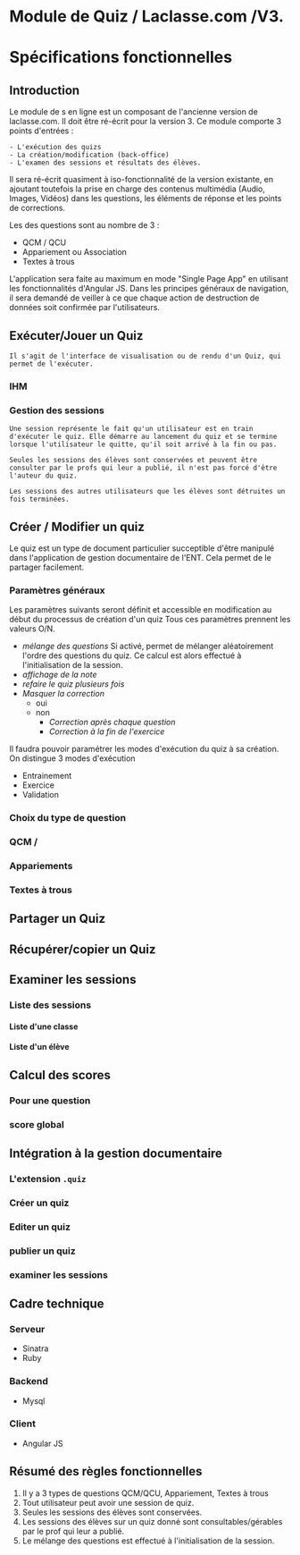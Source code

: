 # Module de Quiz / Laclasse.com /V3.
# Spécifications fonctionnelles

## Introduction
Le module de s en ligne est un composant de l'ancienne version de laclasse.com. Il doit être ré-écrit pour la version 3.
Ce module comporte 3 points d'entrées : 

	- L'exécution des quizs
	- La création/modification (back-office)
	- L'examen des sessions et résultats des élèves.
Il sera ré-écrit quasiment à iso-fonctionnalité de la version existante, en ajoutant toutefois la prise en charge des contenus multimédia (Audio, Images, Vidéos) dans les questions, les éléments de réponse et les points de corrections.

Les des questions sont au nombre de 3 : 

- QCM / QCU
- Appariement ou Association
- Textes à trous

L'application sera faite au maximum en mode "Single Page App" en utilisant les fonctionnalités d'Angular JS.
Dans les principes généraux de navigation, il sera demandé de veiller à ce que chaque action de destruction de données soit confirmée par l'utilisateurs.

## Exécuter/Jouer un Quiz
	Il s'agit de l'interface de visualisation ou de rendu d'un Quiz, qui permet de l'exécuter.

### IHM
	
### Gestion des sessions
	Une session représente le fait qu'un utilisateur est en train d'exécuter le quiz. Elle démarre au lancement du quiz et se termine lorsque l'utilisateur le quitte, qu'il soit arrivé à la fin ou pas.

	Seules les sessions des élèves sont conservées et peuvent être consulter par le profs qui leur a publié, il n'est pas forcé d'être l'auteur du quiz.

	Les sessions des autres utilisateurs que les élèves sont détruites un fois terminées.

## Créer / Modifier un quiz
Le quiz est un type de document particulier succeptible d'être manipulé dans l'application de gestion documentaire de l'ENT.
Cela permet de le partager facilement.

### Paramètres généraux
Les paramètres suivants seront définit et accessible en modification au début du processus de création d'un quiz
Tous ces paramètres prennent les valeurs O/N.

- _mélange des questions_
	Si activé, permet de mélanger aléatoirement l'ordre des questions du quiz. Ce calcul est alors effectué à l'initialisation de la session.
- _affichage de la note_
- _refaire le quiz plusieurs fois_
- _Masquer la correction_
	- oui
	- non 
		- _Correction après chaque question_
		- _Correction à la fin de l'exercice_

Il faudra pouvoir paramétrer les modes d'exécution du quiz à sa création. On distingue 3 modes d'exécution
- Entrainement
- Exercice
- Validation

### Choix du type de question

### QCM / 

### Appariements

### Textes à trous


## Partager un Quiz


## Récupérer/copier un Quiz



## Examiner les sessions

### Liste des sessions

#### Liste d'une classe

#### Liste d'un élève

## Calcul des scores

### Pour une question

### score global



## Intégration à la gestion documentaire

### L'extension `.quiz`

### Créer un quiz

### Editer un quiz

### publier un quiz

### examiner les sessions


## Cadre technique

### Serveur

  - Sinatra
  - Ruby

### Backend

  - Mysql

### Client

  - Angular JS

## Résumé des règles fonctionnelles

1. Il y a 3 types de questions QCM/QCU, Appariement, Textes à trous
2. Tout utilisateur peut avoir une session de quiz.
3. Seules les sessions des élèves sont conservées.
4. Les sessions des élèves sur un quiz donné sont consultables/gérables par le prof qui leur a publié.
5. Le mélange des questions est effectué à l'initialisation de la session.

